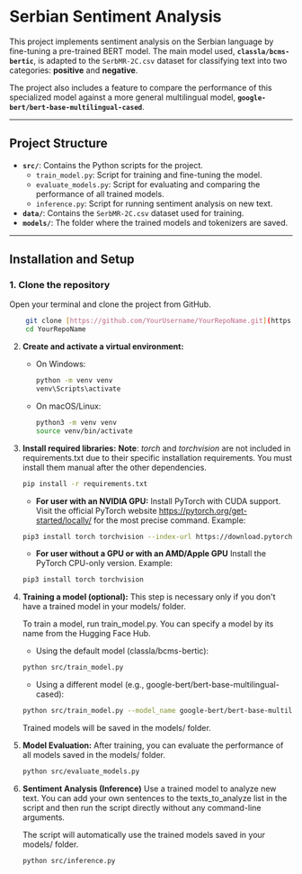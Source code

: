 # Serbian Sentiment Analysis

This project implements sentiment analysis on the Serbian language by fine-tuning a pre-trained BERT model. The main model used, **`classla/bcms-bertic`**, is adapted to the `SerbMR-2C.csv` dataset for classifying text into two categories: **positive** and **negative**.

The project also includes a feature to compare the performance of this specialized model against a more general multilingual model, **`google-bert/bert-base-multilingual-cased`**.

---

## Project Structure

-   **`src/`**: Contains the Python scripts for the project.
    -   `train_model.py`: Script for training and fine-tuning the model.
    -   `evaluate_models.py`: Script for evaluating and comparing the performance of all trained models.
    -   `inference.py`: Script for running sentiment analysis on new text.
-   **`data/`**: Contains the `SerbMR-2C.csv` dataset used for training.
-   **`models/`**: The folder where the trained models and tokenizers are saved.

---

## Installation and Setup

### 1. Clone the repository

Open your terminal and clone the project from GitHub.
```bash
    git clone [https://github.com/YourUsername/YourRepoName.git](https://github.com/YourUsername/YourRepoName.git)
    cd YourRepoName
```

2.  **Create and activate a virtual environment:**
    -   On Windows:
        ```bash
        python -m venv venv
        venv\Scripts\activate
        ```
    -   On macOS/Linux:
        ```bash
        python3 -m venv venv
        source venv/bin/activate
        ```

3.  **Install required libraries:**
    **Note**: *torch* and *torchvision* are not included in requirements.txt due to their specific installation requirements. You must install them manual after the other dependencies.
    ```bash
    pip install -r requirements.txt
    ```
    - **For user with an NVIDIA GPU:**
    Install PyTorch with CUDA support. Visit the official PyTorch website https://pytorch.org/get-started/locally/ for the most precise command. Example: 
    ```bash
    pip3 install torch torchvision --index-url https://download.pytorch.org/whl/cu126
    ```
    - **For user without a GPU or with an AMD/Apple GPU**
    Install the PyTorch CPU-only version. Example:
    ```bash
    pip3 install torch torchvision
    ```

4.  **Training a model (optional):**
    This step is necessary only if you don't have a trained model in your models/ folder.

    To train a model, run train_model.py. You can specify a model by its name from the Hugging Face Hub.

    - Using the default model (classla/bcms-bertic):
    ```bash
    python src/train_model.py
    ```
    - Using a different model (e.g., google-bert/bert-base-multilingual-cased):
    ```bash
    python src/train_model.py --model_name google-bert/bert-base-multilingual-cased
    ```

    Trained models will be saved in the models/ folder.


5.  **Model Evaluation:**
    After training, you can evaluate the performance of all models saved in the models/ folder.
    ```bash
    python src/evaluate_models.py
    ```
6. **Sentiment Analysis (Inference)**
    Use a trained model to analyze new text. You can add your own sentences to the texts_to_analyze list in the script and then run the script directly without any command-line arguments.

    The script will automatically use the trained models saved in your models/ folder.

    ```bash
    python src/inference.py
    ```